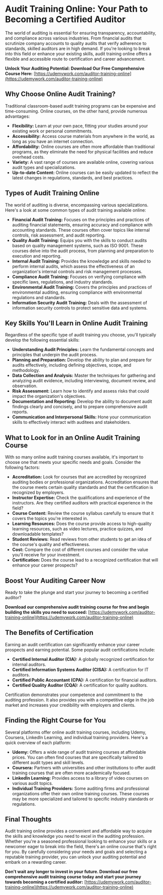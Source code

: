 # Audit Training Online: Your Path to Becoming a Certified Auditor

The world of auditing is essential for ensuring transparency, accountability, and compliance across various industries. From financial audits that scrutinize company accounts to quality audits that verify adherence to standards, skilled auditors are in high demand. If you're looking to break into this field or enhance your existing skills, audit training online offers a flexible and accessible route to certification and career advancement.

**Unlock Your Auditing Potential: Download Our Free Comprehensive Course Here:** [https://udemywork.com/auditor-training-online](https://udemywork.com/auditor-training-online)

## Why Choose Online Audit Training?

Traditional classroom-based audit training programs can be expensive and time-consuming. Online courses, on the other hand, provide numerous advantages:

*   **Flexibility:** Learn at your own pace, fitting your studies around your existing work or personal commitments.
*   **Accessibility:** Access course materials from anywhere in the world, as long as you have an internet connection.
*   **Affordability:** Online courses are often more affordable than traditional programs, as they eliminate the need for physical facilities and reduce overhead costs.
*   **Variety:** A vast range of courses are available online, covering various audit types and specializations.
*   **Up-to-date Content:** Online courses can be easily updated to reflect the latest changes in regulations, standards, and best practices.

## Types of Audit Training Online

The world of auditing is diverse, encompassing various specializations. Here's a look at some common types of audit training available online:

*   **Financial Audit Training:** Focuses on the principles and practices of auditing financial statements, ensuring accuracy and compliance with accounting standards. These courses often cover topics like internal controls, risk assessment, and audit reporting.
*   **Quality Audit Training:** Equips you with the skills to conduct audits based on quality management systems, such as ISO 9001. These courses delve into the audit process, from planning and preparation to execution and reporting.
*   **Internal Audit Training:** Provides the knowledge and skills needed to perform internal audits, which assess the effectiveness of an organization's internal controls and risk management processes.
*   **Compliance Audit Training:** Focuses on verifying compliance with specific laws, regulations, and industry standards.
*   **Environmental Audit Training:** Covers the principles and practices of environmental auditing, ensuring compliance with environmental regulations and standards.
*   **Information Security Audit Training:** Deals with the assessment of information security controls to protect sensitive data and systems.

## Key Skills You'll Learn in Online Audit Training

Regardless of the specific type of audit training you choose, you'll typically develop the following essential skills:

*   **Understanding Audit Principles:** Learn the fundamental concepts and principles that underpin the audit process.
*   **Planning and Preparation:** Develop the ability to plan and prepare for audits effectively, including defining objectives, scope, and methodology.
*   **Data Collection and Analysis:** Master the techniques for gathering and analyzing audit evidence, including interviewing, document review, and observation.
*   **Risk Assessment:** Learn how to identify and assess risks that could impact the organization's objectives.
*   **Documentation and Reporting:** Develop the ability to document audit findings clearly and concisely, and to prepare comprehensive audit reports.
*   **Communication and Interpersonal Skills:** Hone your communication skills to effectively interact with auditees and stakeholders.

## What to Look for in an Online Audit Training Course

With so many online audit training courses available, it's important to choose one that meets your specific needs and goals. Consider the following factors:

*   **Accreditation:** Look for courses that are accredited by recognized auditing bodies or professional organizations. Accreditation ensures that the course meets certain quality standards and that the certification is recognized by employers.
*   **Instructor Expertise:** Check the qualifications and experience of the instructors. Are they certified auditors with practical experience in the field?
*   **Course Content:** Review the course syllabus carefully to ensure that it covers the topics you're interested in.
*   **Learning Resources:** Does the course provide access to high-quality learning resources, such as video lectures, practice quizzes, and downloadable templates?
*   **Student Reviews:** Read reviews from other students to get an idea of the course's quality and effectiveness.
*   **Cost:** Compare the cost of different courses and consider the value you'll receive for your investment.
*   **Certification:** Does the course lead to a recognized certification that will enhance your career prospects?

## Boost Your Auditing Career Now

Ready to take the plunge and start your journey to becoming a certified auditor?

**Download our comprehensive audit training course for free and begin building the skills you need to succeed:** [https://udemywork.com/auditor-training-online](https://udemywork.com/auditor-training-online)

## The Benefits of Certification

Earning an audit certification can significantly enhance your career prospects and earning potential. Some popular audit certifications include:

*   **Certified Internal Auditor (CIA):** A globally recognized certification for internal auditors.
*   **Certified Information Systems Auditor (CISA):** A certification for IT auditors.
*   **Certified Public Accountant (CPA):** A certification for financial auditors.
*   **Certified Quality Auditor (CQA):** A certification for quality auditors.

Certification demonstrates your competence and commitment to the auditing profession. It also provides you with a competitive edge in the job market and increases your credibility with employers and clients.

## Finding the Right Course for You

Several platforms offer online audit training courses, including Udemy, Coursera, LinkedIn Learning, and individual training providers. Here's a quick overview of each platform:

*   **Udemy:** Offers a wide range of audit training courses at affordable prices. You can often find courses that are specifically tailored to different audit types and skill levels.
*   **Coursera:** Partners with universities and other institutions to offer audit training courses that are often more academically focused.
*   **LinkedIn Learning:** Provides access to a library of video courses on various audit topics.
*   **Individual Training Providers:** Some auditing firms and professional organizations offer their own online training courses. These courses may be more specialized and tailored to specific industry standards or regulations.

## Final Thoughts

Audit training online provides a convenient and affordable way to acquire the skills and knowledge you need to excel in the auditing profession. Whether you're a seasoned professional looking to enhance your skills or a newcomer eager to break into the field, there's an online course that's right for you. By carefully considering your needs and goals and selecting a reputable training provider, you can unlock your auditing potential and embark on a rewarding career.

**Don't wait any longer to invest in your future. Download our free comprehensive audit training course today and start your journey towards becoming a certified auditor:** [https://udemywork.com/auditor-training-online](https://udemywork.com/auditor-training-online)
